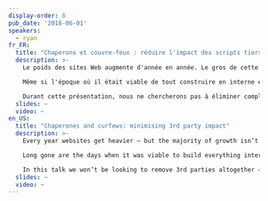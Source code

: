 ```yaml
---
display-order: 8
pub_date: '2018-06-01'
speakers:
  - ryan
fr_FR:
  title: "Chaperons et couvre-feux : réduire l'impact des scripts tiers"
  description: >-
    Le poids des sites Web augmente d'année en année. Le gros de cette croissance ne vient pas du code écrit par les organisations qui les gèrent… il vient des scripts tiers. 

    Même si l'époque où il était viable de tout construire en interne est révolue depuis longtemps, l'impact sur les performances de ces scripts commence à devenir incontrôlable. Alors bien sûr, nous n'allons pas devenir aigris et jeter tout ce petit monde dehors, mais ce n'est pas une raison pour ne pas modérer la fête.

    Durant cette présentation, nous ne chercherons pas à éliminer complètement les tierces parties – personne n'aime qu'on lui enlève ses jouets – au lieu de cela, nous adopterons l'approche pratique consistant à accepter que les tierces parties restent tout en examinant les stratégies que nous pouvons employer pour garantir la performance et nous protéger conte des futurs ralentissements, pannes, et abus.
  slides: ~
  video: ~
en_US:
  title: "Chaperones and curfews: minimising 3rd party impact"
  description: >-
    Every year websites get heavier – but the majority of growth isn’t coming from code written at the organisations running them... it’s coming from 3rd parties. 

    Long gone are the days when it was viable to build everything internally, but their impact on performance is already getting a little out-of-hand. We don’t want to be the fun police throwing everyone out, but we can start to moderate the party.

    In this talk we won’t be looking to remove 3rd parties altogether – nobody likes having their toys taken away; instead we’ll be taking the practical approach of accepting that 3rd parties aren’t going anywhere and look at what strategies we can employ for maintaining performance and safeguarding against slowdowns, outages and abuse.
  slides: ~
  video: ~
---
```

